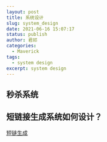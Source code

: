 ```yaml
---
layout: post
title: 系统设计
slug: system_design
date: 2021-06-16 15:07:17
status: publish
author: 君祁
categories:
  - Maverick
tags:
  - system design
excerpt: system design
---
```


## 秒杀系统

## 短链接生成系统如何设计？
[短链生成](https://blog.csdn.net/Alen_xiaoxin/article/details/105258644)